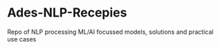 # Ades-NLP-Recepies
Repo of NLP processing ML/AI focussed models, solutions and practical use cases
